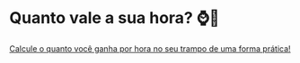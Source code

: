 # Quanto vale a sua hora? ⌚💸

[Calcule o quanto você ganha por hora no seu trampo de uma forma prática!](link)
